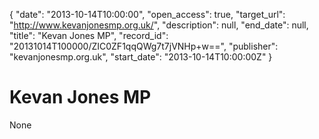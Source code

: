 {
  "date": "2013-10-14T10:00:00", 
  "open_access": true, 
  "target_url": "http://www.kevanjonesmp.org.uk/", 
  "description": null, 
  "end_date": null, 
  "title": "Kevan Jones MP", 
  "record_id": "20131014T100000/ZIC0ZF1qqQWg7t7jVNHp+w==", 
  "publisher": "kevanjonesmp.org.uk", 
  "start_date": "2013-10-14T10:00:00Z"
}

# Kevan Jones MP

None